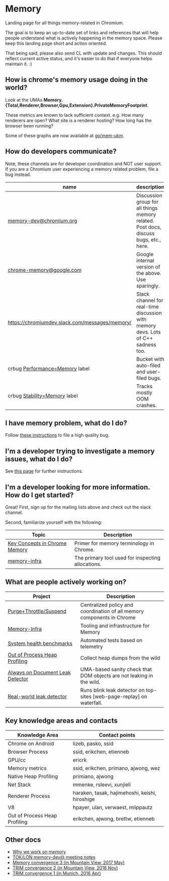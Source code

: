 # Memory

Landing page for all things memory-related in Chromium.

The goal is to keep an up-to-date set of links and references that will
help people understand what is actively happening in the memory space. Please keep
this landing page short and action oriented.

That being said, please also send CL with update and changes. This should
reflect current active status, and it's easier to do that if everyone helps
maintain it. :)

## How is chrome's memory usage doing in the world?

Look at the UMAs **Memory.{Total,Renderer,Browser,Gpu,Extension}.PrivateMemoryFootprint**.

These metrics are known to lack sufficient context. e.g. How many renderers are open? What site is a renderer hosting? How long has the browser been running?

Some of these graphs are now available at [go/mem-ukm](http://go/mem-ukm).


## How do developers communicate?

Note, these channels are for developer coordination and NOT user support. If
you are a Chromium user experiencing a memory related problem, file a bug
instead.

| name | description |
|------|-------------|
| [memory-dev@chromium.org]() | Discussion group for all things memory related. Post docs, discuss bugs, etc., here. |
| chrome-memory@google.com | Google internal version of the above. Use sparingly. |
| https://chromiumdev.slack.com/messages/memory/ | Slack channel for real-time discussion with memory devs. Lots of C++ sadness too. |
| crbug [Performance=Memory](https://bugs.chromium.org/p/chromium/issues/list?can=2&q=Performance%3DMemory) label | Bucket with auto-filed and user-filed bugs. |
| crbug [Stability=Memory](https://bugs.chromium.org/p/chromium/issues/list?can=2&q=Stability%3DMemory) label | Tracks mostly OOM crashes. |


## I have memory problem, what do I do?

Follow [these instructions](/docs/memory/filing_memory_bugs.md) to file a high
quality bug.

## I'm a developer trying to investigate a memory issues, what do I do?

See [this page](/docs/memory/debugging_memory_issues.md) for further instructions.

## I'm a developer looking for more information. How do I get started?

Great! First, sign up for the mailing lists above and check out the slack channel.

Second, familiarize yourself with the following:

| Topic | Description |
|-------|-------------|
| [Key Concepts in Chrome Memory](/docs/memory/key_concepts.md) | Primer for memory terminology in Chrome. |
| [memory-infra](/docs/memory-infra/README.md) | The primary tool used for inspecting allocations. |

## What are people actively working on?
| Project | Description |
|---------|-------------|
|  [Purge+Throttle/Suspend](https://docs.google.com/document/d/1EgLimgxWK5DGhptnNVbEGSvVn6Q609ZJaBkLjEPRJvI/edit) | Centralized policy and coordination of all memory components in Chrome |
| [Memory-Infra](/docs/memory-infra/README.md) | Tooling and infrastructure for Memory |
| [System health benchmarks](https://docs.google.com/document/d/1pEeCnkbtrbsK3uuPA-ftbg4kzM4Bk7a2A9rhRYklmF8/edit?usp=sharing) | Automated tests based on telemetry |
| [Out of Process Heap Profiling](https://docs.google.com/document/d/1zKNGByeouYz9E719J8dmKNepLLanCNUq310gbzjiHOg/edit#heading=h.aabxwucn5hhp) | Collect heap dumps from the wild |
| [Always on Document Leak Detector](https://bugs.chromium.org/p/chromium/issues/detail?id=757374) | UMA-based sanity check that DOM objects are not leaking in the wild. |
| [Real-world leak detector](https://bugs.chromium.org/p/chromium/issues/detail?id=763280) | Runs blink leak detector on top-sites [web-page-replay] on waterfall.


## Key knowledge areas and contacts
| Knowledge Area | Contact points |
|----------------|----------------|
| Chrome on Android | lizeb, pasko, ssid |
| Browser Process | ssid, erikchen, etienneb |
| GPU/cc | ericrk |
| Memory metrics | ssid, erikchen, primano, ajwong, wez |
| Native Heap Profiling | primiano, ajwong |
| Net Stack | mmenke, rsleevi, xunjieli |
| Renderer Process | haraken, tasak, hajimehoshi, keishi, hiroshige |
| V8 | hpayer, ulan, verwaest, mlippautz |
| Out of Process Heap Profiling | erikchen, ajwong, brettw, etienneb |


## Other docs
  * [Why we work on memory](https://docs.google.com/document/d/1jhERqimO-LtuplzQzbBv1vK7SVOh63AMf2irJI2LOqU/edit)
  * [TOK/LON memory-dev@ meeting notes](https://docs.google.com/document/d/1tCTw9lnjs85t8GFiiyae2hbu6lrz8kysFCgMCKUvcXo/edit)
  * [Memory convergence 3 (in Mountain View, 2017 May)](https://docs.google.com/document/d/1FBIqBGIa0DSaFsh-QjmVvoC82pGuOgiQDIhc8-vzXbQ/edit)
  * [TRIM convergence 2 (in Mountain View, 2016 Nov)](https://docs.google.com/document/d/17Kef7UxjR6VW_ehVbsc-DI0IU7TQk-2C56JSbzbPuhA/edit)
  * [TRIM convergence 1 (in Munich, 2016 Apr)](https://docs.google.com/document/d/1PGcM6iVBp0OYh3m8xGQhOgkQK0obQy8YWwoefP9NZCA/edit#)

